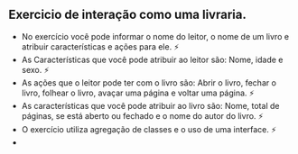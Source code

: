 ## Exercicio de interação como uma livraria.

- No exercício você pode informar o nome do leitor, o nome de um livro e atribuir características e ações para ele. :zap:
- As Características que você pode atribuir ao leitor são: Nome, idade e sexo. :zap:
- As ações que o leitor pode ter com o livro são: Abrir o livro, fechar o livro, folhear o livro, avaçar uma página e voltar uma página. :zap:
- As características que você pode atribuir ao livro são: Nome, total de páginas, se está aberto ou fechado e o nome do autor do livro. :zap:
- O exercício utiliza agregação de classes e o uso de uma interface. :zap:
- 


